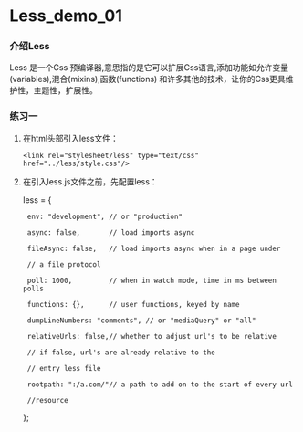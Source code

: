 # Less_demo_01
### 介绍Less
   Less 是一个Css 预编译器,意思指的是它可以扩展Css语言,添加功能如允许变量(variables),混合(mixins),函数(functions) 和许多其他的技术，让你的Css更具维护性，主题性，扩展性。
### 练习一
1. 在html头部引入less文件：

    `<link rel="stylesheet/less" type="text/css" href="../less/style.css"/>`
2. 在引入less.js文件之前，先配置less：

    less = {

        env: "development", // or "production"

        async: false,       // load imports async

        fileAsync: false,   // load imports async when in a page under

        // a file protocol

        poll: 1000,         // when in watch mode, time in ms between polls

        functions: {},      // user functions, keyed by name

        dumpLineNumbers: "comments", // or "mediaQuery" or "all"

        relativeUrls: false,// whether to adjust url's to be relative

        // if false, url's are already relative to the

        // entry less file

        rootpath: ":/a.com/"// a path to add on to the start of every url

        //resource
    };